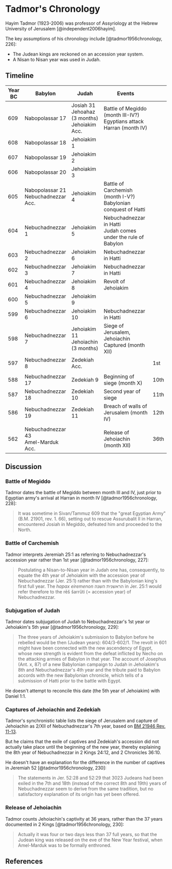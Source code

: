 # Tadmor's Chronology

Hayim Tadmor (1923-2006) was professor of Assyriology at the Hebrew University of Jerusalem [@independent2006hayim].

The key assumptions of his chronology include [@tadmor1956chronology, 226]:

- The Judean kings are reckoned on an accession year system.
- A Nisan to Nisan year was used in Judah.

## Timeline

| Year BC | Babylon                                | Judah                                              | Events                                                                  |      |
| ------- | -------------------------------------- | -------------------------------------------------- | ----------------------------------------------------------------------- | ---- |
| 609     | Nabopolassar 17                        | Josiah 31<br>Jehoahaz (3 months)<br>Jehoiakim Acc. | Battle of Megiddo (month III-IV?)<br>Egyptians attack Harran (month IV) |      |
| 608     | Nabopolassar 18                        | Jehoiakim 1                                        |                                                                         |      |
| 607     | Nabopolassar 19                        | Jehoiakim 2                                        |                                                                         |      |
| 606     | Nabopolassar 20                        | Jehoiakim 3                                        |                                                                         |      |
| 605     | Nabopolassar 21<br>Nebuchadnezzar Acc. | Jehoiakim 4                                        | Battle of Carchemish (month I-V?)<br>Babylonian conquest of Hatti       |      |
| 604     | Nebuchadnezzar 1                       | Jehoiakim 5                                        | Nebuchadnezzar in Hatti<br>Judah comes under the rule of Babylon        |      |
| 603     | Nebuchadnezzar 2                       | Jehoiakim 6                                        | Nebuchadnezzar in Hatti                                                 |      |
| 602     | Nebuchadnezzar 3                       | Jehoiakim 7                                        | Nebuchadnezzar in Hatti                                                 |      |
| 601     | Nebuchadnezzar 4                       | Jehoiakim 8                                        | Revolt of Jehoiakim                                                     |      |
| 600     | Nebuchadnezzar 5                       | Jehoiakim 9                                        |                                                                         |      |
| 599     | Nebuchadnezzar 6                       | Jehoiakim 10                                       | Nebuchadnezzar in Hatti                                                 |      |
| 598     | Nebuchadnezzar 7                       | Jehoiakim 11<br>Jehoiachin (3 months)              | Siege of Jerusalem, Jehoiachin Captured (month XII)                     |      |
| 597     | Nebuchadnezzar 8                       | Zedekiah Acc.                                      |                                                                         | 1st  |
|         |                                        |                                                    |                                                                         |      |
| 588     | Nebuchadnezzar 17                      | Zedekiah 9                                         | Beginning of siege (month X)                                            | 10th |
| 587     | Nebuchadnezzar 18                      | Zedekiah 10                                        | Second year of siege                                                    | 11th |
| 586     | Nebuchadnezzar 19                      | Zedekiah 11                                        | Breach of walls of Jerusalem (month IV)                                 | 12th |
|         |                                        |                                                    |                                                                         |      |
| 562     | Nebuchadnezzar 43<br>Amel-Marduk Acc.  |                                                    | Release of Jehoiachin (month XII)                                       | 36th |

## Discussion

### Battle of Megiddo

Tadmor dates the battle of Megiddo between month III and IV, just prior to Egyptian army's arrival at Harran in month IV
[@tadmor1956chronology, 228]:

> It was sometime in Sivan/Tammuz 609 that the "great Egyptian Army" (B.M. 21901, rev. 1. 66), setting out to rescue
> Assurubalit II in Harran, encountered Josiah in Megiddo, defeated him and proceeded to the North.

### Battle of Carchemish

Tadmor interprets Jeremiah 25:1 as referring to Nebuchadnezzar's accession year rather than 1st year
[@tadmor1956chronology, 227]:

> Postulating a Nisan-to-Nisan year in Judah one has, consequently, to equate the 4th year of Jehoiakim with the
> accession year of Nebuchadnezzar (Jer. 25:1) rather than with the Babylonian king's first full year. The _hapax
> eiremenon_ הראשנית השנה in Jer. 25:1 would refer therefore to the rēš šarrǔti (= accession year) of Nebuchadnezzar.

### Subjugation of Judah

Tadmor dates subjugation of Judah to Nebuchadnezzar's 1st year or Jehoiakim's 5th year [@tadmor1956chronology, 229]:

> The three years of Jehoiakim's submission to Babylon before he rebelled would be then (Judean years): 604/3-602/1. The
> revolt in 601 might have been connected with the new ascendency of Egypt, whose new strength is evident from the
> defeat inflicted by Necho on the attacking armies of Babylon in that year. The account of Josephus (Ant. x, 87) of a
> new Babylonian campaign to Judah in Jehoiakim's 8th and Nebuchadnezzar's 4th year and the tribute paid to Babylon
> accords with the new Babylonian chronicle, which tells of a submission of Hatti prior to the battle with Egypt.

He doesn't attempt to reconcile this date (the 5th year of Jehoiakim) with Daniel 1:1.

### Captures of Jehoiachin and Zedekiah

Tadmor's synchronistic table lists the siege of Jerusalem and capture of Jehoiachin as 2/XII of Nebuchadnezzar's 7th
year, based on [BM 21946 Rev. 11-13](../../standard/chronicles/bm21946.md).

But he claims that the exile of captives and Zedekiah's accession did not actually take place until the beginning of the
new year, thereby explaining the 8th year of Nebuchadnezzar in 2 Kings 24:12, and 2 Chronicles 36:10.

He doesn't have an explanation for the difference in the number of captives in Jeremiah 52 [@tadmor1956chronology, 230]:

> The statements in Jer. 52:28 and 52:29 that 3023 Judeans had been exiled in the 7th and 18th (instead of the correct
> 8th and 19th) years of Nebuchadnezzar seem to derive from the same tradition, but no satisfactory explanation of its
> origin has yet been offered.

### Release of Jehoiachin

Tadmor counts Jehoiachin's captivity at 36 years, rather than the 37 years documented in 2 Kings [@tadmor1956chronology,
230]:

> Actually it was four or two days less than 37 full years, so that the Judean king was released on the eve of the New
> Year festival, when Amel-Marduk was to be formally enthroned.

## References
